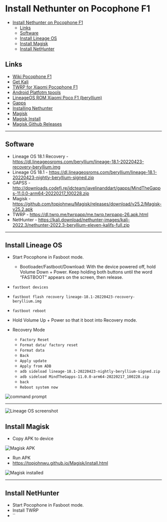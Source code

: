 # Install Nethunter on Pocophone F1

- [Install Nethunter on Pocophone F1](#install-nethunter-on-pocophone-f1)
  - [Links](#links)
  - [Software](#software)
  - [Install Lineage OS](#install-lineage-os)
  - [Install Magisk](#install-magisk)
  - [Install NetHunter](#install-nethunter)

## Links

- [Wiki Pocophone F1](https://wiki.lineageos.org/devices/beryllium/)
- [Get Kali](https://www.kali.org/get-kali/#kali-mobile)
- [TWRP for Xiaomi Pocophone F1](https://twrp.me/xiaomi/xiaomipocophonef1.html)
- [Android Platfotm tpools](https://developer.android.com/studio/releases/platform-tools)
- [LineageOS ROM Xiaomi Poco F1 (beryllium)](https://lineageosroms.com/beryllium/)
- [Gapps](https://wiki.lineageos.org/gapps)
- [Installing Nethunter](https://www.kali.org/docs/nethunter/installing-nethunter/)
- [Magisk](https://forum.xda-developers.com/t/magisk-the-magic-mask-for-android.3473445/)
- [Magisk Install](https://topjohnwu.github.io/Magisk/install.html)
- [Magisk Github Releases](https://github.com/topjohnwu/Magisk/releases)

---

## Software

- Lineage OS 18.1 Recovery - <https://dl.lineageosroms.com/beryllium/lineage-18.1-20220423-recovery-beryllium.img>
- Lineage OS 18.1 - <https://dl.lineageosroms.com/beryllium/lineage-18.1-20220423-nightly-beryllium-signed.zip>
- GAPSS - <http://downloads.codefi.re/jdcteam/javelinanddart/gapps/MindTheGapps-11.0.0-arm64-20220217_100228.zip>
- Magisk - <https://github.com/topjohnwu/Magisk/releases/download/v25.2/Magisk-v25.2.apk>
- TWRP - <https://dl.twrp.me/twrpapp/me.twrp.twrpapp-26.apk.html>
- NetHunter - <https://kali.download/nethunter-images/kali-2022.3/nethunter-2022.3-beryllium-eleven-kalifs-full.zip>

---

## Install Lineage OS

- Start Pocophone in Fasboot mode.

  - Bootloader/Fastboot/Download: With the device powered off, hold Volume Down + Power. Keep holding both buttons until the word “FASTBOOT” appears on the screen, then release.

- `fastboot devices`
- `fastboot flash recovery lineage-18.1-20220423-recovery-beryllium.img`
- `fastboot reboot`
- Hold Volume Up + Power so that it boot into Recovery mode.
- Recovery Mode
  - `Factory Reset`
  - `Format data/ factory reset`
  - `Format data`
  - `Back`
  - `Apply update`
  - `Apply from ADB`
  - `adb sideload lineage-18.1-20220423-nightly-beryllium-signed.zip`
  - `adb sideload MindTheGapps-11.0.0-arm64-20220217_100228.zip`
  - `back`
  - `Reboot system now`

![command prompt](images/image001.png)

---

![Lineage OS screenshot](images/image002.png)

## Install Magisk

- Copy APK to device

![Magisk APK](images/image003.png)

- Run APK
- <https://topjohnwu.github.io/Magisk/install.html>

![Magisk installed](images/image004.png)

---

## Install NetHunter

- Start Pocophone in Fasboot mode.
- Install TWRP
- ``
